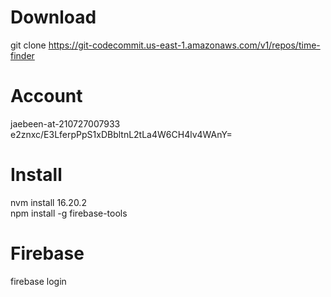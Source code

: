 # Download
git clone https://git-codecommit.us-east-1.amazonaws.com/v1/repos/time-finder

# Account
jaebeen-at-210727007933 \
e2znxc/E3LferpPpS1xDBbltnL2tLa4W6CH4lv4WAnY=

# Install 
nvm install 16.20.2 \
npm install -g firebase-tools

# Firebase
firebase login